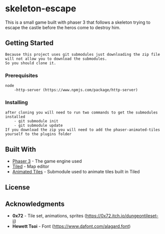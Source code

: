 # skeleton-escape

This is a small game built with phaser 3 that follows a skeleton trying to escape the castle before the heros come to destroy him.

## Getting Started

	Because this project uses git submodules just downloading the zip file will not allow you to download the submodules.
	So you should clone it.

### Prerequisites

	node 
		-http-server (https://www.npmjs.com/package/http-server)

### Installing

	after cloning you will need to run two commands to get the submodules installed 
		- git submodule init
		- git submodule update
	If you download the zip you will need to add the phaser-animated-tiles yourself to the plugins folder

## Built With

* [Phaser 3](https://phaser.io/phaser3) - The game engine used
* [Tiled](https://www.mapeditor.org/) - Map editor
* [Animated Tiles](https://github.com/nkholski/phaser-animated-tiles) - Submodule used to animate tiles built in Tiled

## License


## Acknowledgments

* **0x72** - Tile set, animations, sprites (https://0x72.itch.io/dungeontileset-ii)
* **Hewett Tsoi** - Font (https://www.dafont.com/alagard.font) 